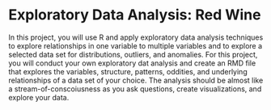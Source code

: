 # Exploratory Data Analysis: Red Wine
In this project, you will use R and apply exploratory data analysis techniques to explore relationships in one variable to multiple variables and to explore a selected data set for distributions, outliers, and anomalies. 
For this project, you will conduct your own exploratory dat analysis and create an RMD file that explores the variables, structure, patterns, oddities, and underlying relationships of a data set of your choice. 
The analysis should be almost like a stream-of-conscoiusness as you ask questions, create visualizations, and explore your data.
